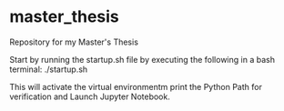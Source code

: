 # master_thesis
Repository for my Master's Thesis



Start by running the startup.sh file by executing the following in a bash terminal:
./startup.sh

This will activate the virtual environmentm print the Python Path for verification and Launch Jupyter Notebook.